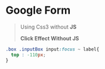 # Google Form 
> Using Css3 without **JS**
>
> **Click Effect Without JS**

```css
.box .inputBox input:focus ~ label{
  top : -110px;
}
```
